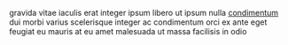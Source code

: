 gravida vitae iaculis erat integer ipsum libero ut ipsum nulla
[condimentum](generated_webpages/enim2.md) dui morbi varius scelerisque integer
ac condimentum orci ex ante eget feugiat eu mauris at eu amet malesuada ut
massa facilisis in odio